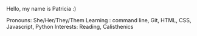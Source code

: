  Hello, my name is Patricia :)

Pronouns: She/Her/They/Them
Learning : command line, Git, HTML, CSS, Javascript, Python
Interests: Reading, Calisthenics
